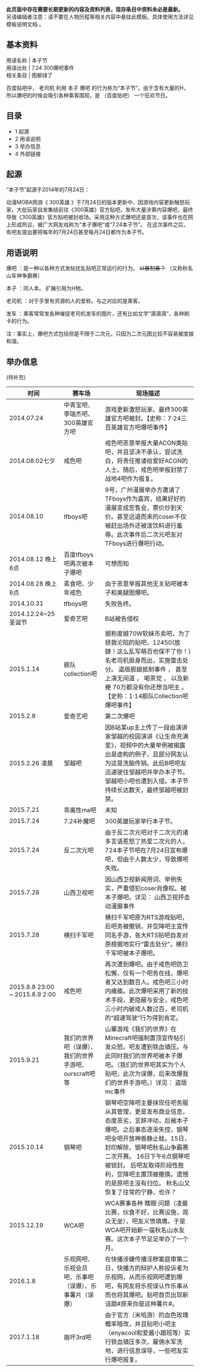 **此页面中存在需要长期更新的内容及资料列表，现存条目中资料未必是最新。**  
另请编辑者注意：请不要在人物历程等相关内容中悬挂此模板。具体使用方法详见  模板说明文档  。

**基本资料**  
---  
用语名称  |  本子节   
用语出处  |  7.24 300爆吧事件   
相关条目  |  图都绿了   
  
百度贴吧中，  老司机  利用  本子  爆吧  的行为称为“本子节”。由于含有大量的H，所以爆吧的时候会吸引各种乘客围观，是  （百度贴吧）
一个狂欢节日。

  

##  目录

  * 1  起源 
  * 2  用语说明 
  * 3  举办信息 
  * 4  外部链接 

##  起源

“本子节”起源于2014年的7月24日：

动漫MOBA网游《  300英雄
》于7月24日的版本更新中，因游戏内容更新触怒玩家，大批玩家自发集结前往《300英雄》官方贴吧，发布大量涉黄内容爆吧，最终导致《300英雄》官方贴吧被封收场。采用这种方式爆吧还是首次，该事件也在网上形成热议，被广大网友戏称为“本子爆吧”或“7.24本子节”。
在这次事件之后，有吧友提出要把每年的7月24日甚至每月24日都作为本子节。

##  用语说明

爆吧  ：是一种以各种方式发帖扰乱贴吧正常运行的行为。 ~~以暴制暴？~~ （又称秋名山车神争霸赛）

本子  ：同人本。  扩展引用为H物。

老司机  ：对于手里有资源的人的爱称。与之对应的是乘客。

发车  ：乘客常常发各种催促老司机发车的图片，还有比如文字“滴滴滴”，各种刷卡的行为。

注：事实上，爆吧方式包括但是不限于二次元，只因为二次元图比较不容易被度娘和谐。

##  举办信息

(待补充)

时间  |  赛车场  |  现场描述   
---|---|---  
2014.07.24  |  中青宝吧、李瑞杰吧、300英雄官方吧  |  游戏更新激怒玩家。最终300英雄官方吧被封。【史称：7·24三百英雄官方吧爆吧事件】   
2014.08.02七夕  |  戒色吧  |  戒色吧恶意举报大量ACGN类贴吧，并且坚决不承认，尝试洗白，将责任推诿给爱好ACGN的人士。随后，戒色吧举报封禁了战地4吧作为报复。   
2014.08.10  |  tfboys吧  |  9号，广州漫展举办方邀请了TFboys作为嘉宾，结果好好的漫展变成签售会，票价炒到天价。甚至远道而来的coser不仅被赶出场外还被泼饮料进行羞辱。此次事件后二次元吧友对TFboys进行爆吧行动。   
2014.08.12 晚上8点  |  百度tfboys吧再次被本子爆吧  |  可想而知   
2014.08.28 晚上8点  |  素食吧、少年戒色  |  由于恶意举报其他无关贴吧被本子和美腿图爆吧。   
2014.10.31  |  tfboys吧  |  失败告终。   
2014.12.24~25 圣诞节  |  爱奇艺吧  |  B站被告侵权   
2015.1.14  |  舰队collection吧  |  据称度娘70W软妹币卖吧，为了拯救沦陷的贴吧，12450(放肆！这么乱写萌百也保不了你！)名老司机挺身而出，实施雷击处分。  盗版舰娘抵制事件  ，  甚至上演无间道  ，  喝茶党  ， 以及新梗  70万都没有你还想当吧主  。【史称：1·14舰队Collection吧爆吧事件】   
2015.2.8  |  爱奇艺吧  |  第二次爆吧   
2015.2.26 凌晨  |  邹越吧  |  因B站某up主上传了一段由演讲家邹越的校园演讲《让生命充满爱》，视频中的大量举例被揭露出是虚构的例子，且部分网友认为这是洗脑传销。此后B吧吧友迅速驶往邹越吧并举办本子节。邹越吧小吧也遭到入侵。本子节持续长达数天，最终邹越吧被封禁。   
2015.7.21  |  乖离性ma吧  |  未知   
2015.7.24  |  7.24补魔吧  |  300英雄玩家举行本子节。   
2015.7.24  |  反二次元吧  |  由于反二次元吧对于二次元的诸多言语惹怒了热爱二次元的人，724本子节吧在7月24日宣布爆吧，但由于人数太少，导致爆吧失败。   
2015.7.28  |  山西卫视吧  |  因山西卫视新闻用词、举例失实，严重侵犯coser肖像权。被本子爆吧。详见：  山西卫视抨击动漫展事件   
2015.7.28  |  横扫千军吧  |  横扫千军吧原为RTS游戏贴吧，后吧务被撤销，并空降吧主宣传同名手游，各大RTS贴吧自发对原根据地实行“雷击处分”，横扫千军吧被本子爆吧。   
2015.8.8 23:00 ~ 2015.8.9 2:00  |  戒色吧  |  再次遭到爆吧。由于戒色吧防卫松懈，仅有一个吧务在线，爆吧者又达到数百人。戒色吧三小时内瘫痪。此次爆吧采用了新的技术手段，更隐蔽与安全，戒色吧三小时内破戒人数过百，老司机的“超速驾驶”行为得到肯定。   
2015.9.21  |  我们的世界吧（误爆）、我们的世界手游吧、ourscraft吧 等  |  山寨游戏《我们的世界》在Minecraft吧强制置顶宣传帖引发众怒。吧友遭到铁血镇压。与此同时我们的世界吧被本子爆吧。（我们的世界吧其实为个人贴吧，此次为误爆，后来改爆我们的世界手游吧。）详见：  盗版mc事件   
2015.10.14  |  钢琴吧  |  钢琴吧空降吧主要挟现任吧务服从其管理，更是发布商业信息，态度恶劣，言辞冲动，后被本子爆吧。之后事态逐渐失控，钢琴吧全吧开放神兽静止蛙。15日，封印解除，钢琴吧秋名山争霸赛二次开赛。  16日下午6点钢琴吧被锁封。 后吧友取得阶段性胜利，空降吧主置顶被撤换。遗憾的是原吧主没有归位。  秋名山又恢复了往常的宁静，也许？   
2015.12.19  |  WCA吧  |  WCA赛事各种  瞎眼  问题（凌晨比赛，伙食不好，比赛设施，观众无坐），吧友义愤填膺。于是WCA吧开始新一届秋名山水友赛。这次本子节足足举办了一个月。   
2016.1.8  |  乐视网吧、乐视会员吧、乐事吧（误爆）、乐事薯片（误爆）  |  在快播涉嫌传播淫秽案庭审第二日，快播方的辩护人称投诉者为乐视网，从而乐视网吧遭到爆吧，有网友将乐视误认作乐事从而也将其爆吧。贴吧首页出现新话题#原来你是这种薯片#。   
2017.1.18  |  崩坏3rd吧  |  由于官方（米哈游）的血色玫瑰概率暗改，并且贴吧小吧主（enyacool和爱酱小跟班等）实行铁血镇压多次，雇佣水军洗地，进行信息误导，一些吧友实行爆吧报复。   
  
  